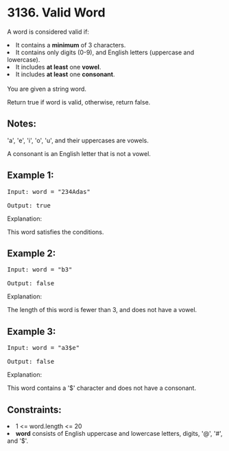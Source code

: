 # 3136. Valid Word

A word is considered valid if:

<li>
It contains a <b>minimum</b> of 3 characters.
</li>
<li>
It contains only digits (0-9), and English letters (uppercase and lowercase).
</li>
<li>
It includes <b>at least</b> one <b>vowel</b>.
</li>
<li>
It includes <b>at least</b> one <b>consonant</b>.
</li>
</br>
You are given a string word.

Return true if word is valid, otherwise, return false.

## Notes:

'a', 'e', 'i', 'o', 'u', and their uppercases are vowels.

A consonant is an English letter that is not a vowel.
 

## Example 1:
<pre>
Input: word = "234Adas"

Output: true
</pre>
Explanation:

This word satisfies the conditions.

## Example 2:
<pre>
Input: word = "b3"

Output: false
</pre>
Explanation:

The length of this word is fewer than 3, and does not have a vowel.

## Example 3:
<pre>
Input: word = "a3$e"

Output: false
</pre>
Explanation:

This word contains a '$' character and does not have a consonant.

 

## Constraints:
<li>
1 <= word.length <= 20
</li>
<li>
<b>word</b> consists of English uppercase and lowercase letters, digits, '@', '#', and '$'.
</li>